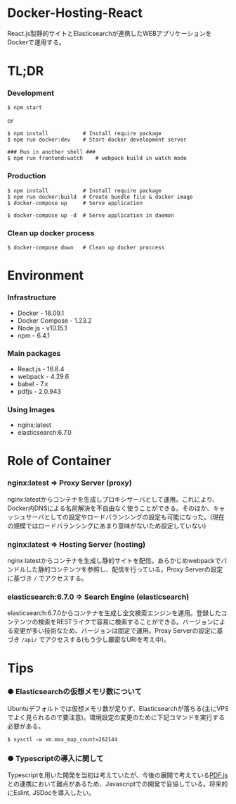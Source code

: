 # Docker-Hosting-React

React.js製静的サイトとElasticsearchが連携したWEBアプリケーションをDockerで運用する。

# TL;DR
### Development
```shell
$ npm start
```

or 

```shell
$ npm install           # Install require package
$ npm run docker:dev    # Start docker development server 

### Run in another shell ###
$ npm run frontend:watch    # webpack build in watch mode
```

### Production
```shell
$ npm install           # Install require package
$ npm run docker:build  # Create bundle file & docker image
$ docker-compose up     # Serve application
```
```shell
$ docker-compose up -d  # Serve application in daemon
```

### Clean up docker process
```shell
$ docker-compose down   # Clean up docker proccess
```

# Environment

### Infrastructure
- Docker - 18.09.1
- Docker Compose - 1.23.2
- Node.js - v10.15.1
- npm - 6.4.1

### Main packages
- React.js - 16.8.4
- webpack - 4.29.6
- babel - 7.x
- pdfjs - 2.0.943

### Using Images
- nginx:latest
- elasticsearch:6.7.0


# Role of Container

### nginx:latest => Proxy Server (proxy)
nginx:latestからコンテナを生成しプロキシサーバとして運用。これにより、Docker内DNSによる名前解決を不自由なく使うことができる。そのほか、キャッシュサーバとしての設定やロードバランシングの設定も可能になった。(現在の規模ではロードバランシングにあまり意味がないため設定していない)

### nginx:latest => Hosting Server (hosting)
nginx:latestからコンテナを生成し静的サイトを配信。あらかじめwebpackでバンドルした静的コンテンツを参照し、配信を行っている。Proxy Serverの設定に基づき `/` でアクセスする。

### elasticsearch:6.7.0 => Search Engine (elasticsearch)
elasticsearch:6.7.0からコンテナを生成し全文検索エンジンを運用。登録したコンテンツの検索をRESTライクで容易に検索することができる。バージョンによる変更が多い技術なため、バージョンは固定で運用。Proxy Serverの設定に基づき `/api/` でアクセスする(もう少し厳密なURIを考え中)。

# Tips
### ● Elasticsearchの仮想メモリ数について
Ubuntuデフォルトでは仮想メモリ数が足りず、Elasticsearchが落ちる(主にVPSでよく見られるので要注意)。環境設定の変更のために下記コマンドを実行する必要がある。
```shell
$ sysctl -w vm.max_map_count=262144
```

### ● Typescriptの導入に関して
Typescriptを用いた開発を当初は考えていたが、今後の展開で考えている[PDF.js](https://mozilla.github.io/pdf.js/)との連携において難点があるため、Javascriptでの開発で妥協している。将来的にEslint, JSDocを導入したい。